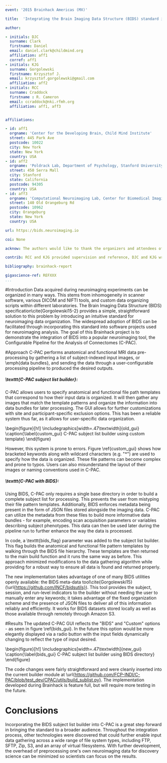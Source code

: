 ```yaml
---
event: '2015 Brainhack Americas (MX)'

title:  'Integrating the Brain Imaging Data Structure (BIDS) standard into C-PAC'

author:

- initials: DJC
  surname: Clark
  firstname: Daniel
  email: daniel.clark@childmind.org
  affiliation: aff1
  corref: aff1
- initials: KJG
  surname: Gorgolewski
  firstname: Krzysztof J.
  email: krzysztof.gorgolewski@gmail.com
  affiliation: aff2
- initials: RCC
  surname: Craddock
  firstname : R. Cameron
  email: ccraddock@nki.rfmh.org
  affiliation: aff1, aff3


affiliations:

- id: aff1
  orgname: 'Center for the Developing Brain, Child Mind Institute'
  street: 445 Park Ave
  postcode: 10022
  city: New York
  state: New York
  country: USA
- id: aff2
  orgname: 'Poldrack Lab, Department of Psychology, Stanford University'
  street: 450 Serra Mall
  city: Stanford
  state: California
  postcode: 94305
  country: USA
- id: aff3
  orgname: 'Computational Neuroimaging Lab, Center for Biomedical Imaging and Neuromodulation, Nathan Kline Institute for Psychiatric Research'
  street: 140 Old Orangeburg Rd
  postcode: 10962
  city: Orangeburg
  state: New York
  country: USA

url: https://bids.neuroimaging.io

coi: None

acknow: The authors would like to thank the organizers and attendees of Brainhack MX and the developers of C-PAC. This project was funded in part by a Educational Research Grant from Amazon Web Services.

contrib: RCC and KJG provided supervision and reference, DJC and KJG wrote the software, DJC and KJG performed tests, and DJC wrote the report.

bibliography: brainhack-report

gigascience-ref: REFXXX
...
```


#Introduction
Data acquired during neuroimaging experiments can be organized in many ways. This stems from inhomogeneity in scanner software, various DICOM and NIFTI tools, and custom data organizing scripts within different laboratories. The Brain Imaging Data Structure (BIDS) specification\cite{Gorgolewski15-2} provides a simple, straightforward solution to this problem by introducing an intuitive standard for neuroimaging data organization. The widespread adoption of BIDS can be facilitated through incorporating this standard into software projects used for neuroimaging analysis. The goal of this Brainhack project is to demonstrate the integration of BIDS into a popular neuroimaging tool, the Configurable Pipeline for the Analysis of Connectomes (C-PAC).

#Approach
C-PAC performs anatomical and functional MRI data pre-processing by gathering a list of subject-indexed input images, or \emph{data bundles}, and sending the data through a user-configurable processing pipeline to produced the desired outputs.

##### \texttt{C-PAC subject list builder}:
C-PAC allows users to specify anatomical and functional file path templates that correspond to how their input data is organized. It will then gather any images that match the template patterns and organize the information into data bundles for later processing. The GUI allows for further customizations with site and participant-specific exclusion options. This has been a reliable system thus far, as it allows for user-specific data organization.

\begin{figure}[h!]
  \includegraphics[width=.47\textwidth]{old_gui}
  \caption{\label{custom_gui} C-PAC subject list builder using custom template}
\end{figure}

However, this system is prone to errors. Figure \ref{custom_gui} shows how bracketed keywords along with wildcard characters (e.g. "*") are used to specify how the data is organized. These file patterns can become complex and prone to typos. Users can also misunderstand the layout of their images or naming conventions used in C-PAC.

##### \texttt{C-PAC with BIDS}:
Using BIDS, C-PAC only requires a single base directory in order to build a complete subject list for processing. This prevents the user from mistyping their file pattern templates. Additionally, BIDS enforces metadata being present in the form of JSON files stored alongside the imaging data. C-PAC can utilize the metadata from these files to build more informative data bundles - for example, encoding scan acquisition parameters or variables describing subject phenotypes. This data can then be used later during the pipeline run to further enhance the way the data is processed.

In code, a \texttt{bids\_flag} parameter was added to the subject list builder. This flag builds the anatomical and functional file pattern templates by walking through the BIDS file hierarchy. These templates are then returned to the main build function and it runs the same way as before. This approach minimized modifications to the data gathering algorithm while providing for a robust way to ensure all data is found and returned properly.

The new implementation takes advantage of one of many BIDS utilities openly available: the BIDS meta-data tool\cite{Gorgolewski15} (\url{https://github.com/INCF/bidsutils}). This tool provides the subject, session, and run-level indicators to the builder without needing the user to manually enter any keywords; it takes advantage of the fixed organization scheme and the presence of JSON files to deliver all of this information reliably and efficiently. It works for BIDS datasets stored locally as well as those available through remotely through Amazon S3.

#Results
The updated C-PAC GUI reflects the "BIDS" and "Custom" options - as seen in figure \ref{bids_gui}. In the future this option would be more elegantly displayed via a radio button with the input fields dynamically changing to reflect the type of input desired.

\begin{figure}[h!]
  \includegraphics[width=.47\textwidth]{new_gui}
  \caption{\label{bids_gui} C-PAC subject list builder using BIDS directory}
\end{figure}

The code changes were fairly straightforward and were cleanly inserted into the current builder module at \url{https://github.com/FCP-INDI/C-PAC/blob/test_dev/CPAC/utils/build_sublist.py}. The implementation developed during Brainhack is feature full, but will require more testing in the future.

# Conclusions
Incorporating the BIDS subject list builder into C-PAC is a great step forward in bringing the standard to a broader audience. Throughout the integration process, other technologies were discovered that could further enable input data gathering across a wide range of file system types, including FTP, SFTP, Zip, S3, and an array of virtual filesystems. With further development, the overhead of preprocessing one's own neuroimaging data for discovery science can be minimized so scientists can focus on the results.
